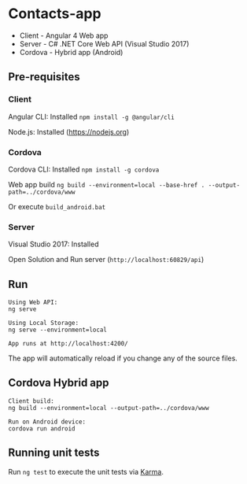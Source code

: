 # Contacts-app

- Client - Angular 4 Web app
- Server - C# .NET Core Web API (Visual Studio 2017)
- Cordova - Hybrid app (Android)

## Pre-requisites

### Client

Angular CLI: Installed `npm install -g @angular/cli`

Node.js: Installed (https://nodejs.org)

### Cordova

Cordova CLI: Installed `npm install -g cordova`


Web app build `ng build --environment=local --base-href . --output-path=../cordova/www`

Or execute `build_android.bat`

### Server

Visual Studio 2017: Installed

Open Solution and Run server (`http://localhost:60829/api`)

## Run
```
Using Web API:
ng serve

Using Local Storage:
ng serve --environment=local

App runs at http://localhost:4200/
```
The app will automatically reload if you change any of the source files.

## Cordova Hybrid app
```
Client build:
ng build --environment=local --output-path=../cordova/www

Run on Android device:
cordova run android
```
## Running unit tests

Run `ng test` to execute the unit tests via [Karma](https://karma-runner.github.io).
